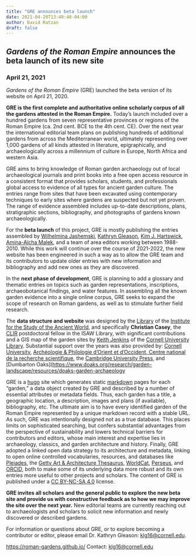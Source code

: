 ```yaml
---
title: "GRE announces beta launch"
date: 2021-04-20T13:49:40-04:00
author: David Ratzan
draft: false
---
```

## *Gardens of the Roman Empire* announces the beta launch of its new site

### April 21, 2021

*Gardens of the Roman Empire* (GRE) launched the beta version of its website on April 21, 2020.

**GRE is the first complete and authoritative online scholarly corpus of all the gardens attested in the Roman Empire.** Today’s launch included over a hundred gardens from seven representative provinces or regions of the Roman Empire (ca. 2nd cent. BCE to the 4th cent. CE). Over the next year the international editorial team plans on publishing hundreds of additional gardens from across the Mediterranean world, ultimately representing over 1,000 gardens of all kinds attested in literature, epigraphically, and archaeologically across a millennium of culture in Europe, North Africa and western Asia.

GRE aims to bring knowledge of Roman garden archaeology out of local archaeological journals and print books into a free open access resource in a consistent format that provides scholars, students, and professionals global access to evidence of all types for ancient garden culture. The entries range from sites that have been excavated using contemporary techniques to early sites where gardens are suspected but not yet proven. The range of evidence assembled includes up-to-date descriptions, plans, stratigraphic sections, bibliography, and photographs of gardens known archaeologically.

For the **beta launch** of this project, GRE is mostly publishing the entries assembled by [Wilhelmina Jashemski](https://en.wikipedia.org/wiki/Wilhelmina_Feemster_Jashemski), [Kathryn Gleason](https://archaeology.cornell.edu/kathryn-gleason), [Kim J. Hartswick](https://cunyba.cuny.edu/staff/kim-hartswick/), [Amina-Aïcha Malek](http://www.archeo.ens.fr/Malek-Amina-Aicha.html?lang=fr), and a team of area editors working between 1988-2010. While this work will continue over the course of 2021-2022, the new website has been engineered in such a way as to allow the GRE team and its contributors to update older entries with new information and bibliography and add new ones as they are discovered.

In the **next phase of development**, GRE is planning to add a glossary and thematic entries on topics such as garden representations, inscriptions, archaeobotanical findings, and water features. In assembling all the known garden evidence into a single online corpus, GRE seeks to expand the scope of research on Roman gardens, as well as to stimulate further field research.

The **data structure and website** was designed by the [Library](https://isaw.nyu.edu/library) of the [Institute for the Study of the Ancient World](https://isaw.nyu.edu/), and specifically **Christian Casey**, the [CLIR](https://www.clir.org/) postdoctoral fellow in the ISAW Library, with significant contributions and a GIS map of the garden sites by [Keith Jenkins](https://guides.library.cornell.edu/prf.php?account_id=9255) of the [Cornell University Library](https://www.cornell.edu/academics/library.cfm). Substantial support over the years was also provided by: [Cornell University](https://archaeology.cornell.edu/gardens-roman-empire-project), [Archéologie & Philologie d’Orient et d’Occident, Centre national de la recherche scientifique](http://www.archeo.ens.psl.eu/), the [Cambridge University Press](https://www.cambridge.org/core/books/gardens-of-the-roman-empire/929D2F393E71CB9233AE3790C424EEF9), and [Dumbarton Oaks](https://www.doaks.org/research/garden-landscape/resources/doaks-garden-archaeology

GRE is a [hugo](https://gohugo.io/) site which generates static [markdown](https://www.markdownguide.org/) pages for each “garden,” a data object created by GRE and described by a number of essential attributes or metadata fields. Thus, each garden has a title, a geographic location, a description, images and plans (if available), bibliography, etc. The ultimate aim is to have every identified garden of the Roman Empire represented by a unique markdown record with a stable URL. As such, GRE was intentionally designed not as a true database. This places limits on sophisticated searching, but confers substantial advantages from the perspective of sustainability and lowers technical barriers for contributors and editors, whose main interest and expertise lies in archaeology, classics, and garden architecture and history. Finally, GRE adopted a linked open data strategy to its architecture and metadata, linking to open online controlled vocabularies, resources, and databases like [Pleiades](https://pleiades.stoa.org/), the [Getty Art & Architecture Thesaurus](https://www.getty.edu/research/tools/vocabularies/aat/), [WorldCat](https://www.worldcat.org/), [Perseus](http://www.perseus.tufts.edu/), and [ORCID](https://orcid.org/), both to make some of its underlying data more robust and its own entries more useful to other projects and scholars. The content of GRE is published under a [CC BY-NC-SA 4.0](https://creativecommons.org/licenses/by-nc-sa/4.0/) license.


**GRE invites all scholars and the general public to explore the new beta site and provide us with constructive feedback as to how we may improve the site over the next year.** New editorial teams are currently reaching out to archaeologists and scholars to solicit new information and newly discovered or described gardens.

For information or questions about GRE, or to explore becoming a contributor or editor, please email Dr. Kathryn Gleason: klg16@cornell.edu.

https://roman-gardens.github.io/
Contact: klg16@cornell.edu
